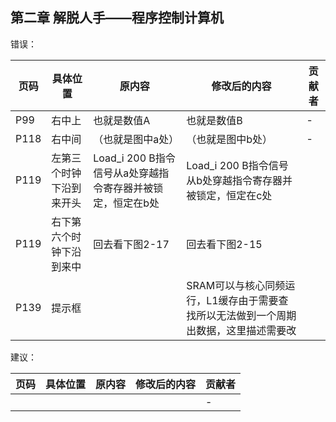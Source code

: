 

## 第二章 解脱人手——程序控制计算机

错误：

页码 | 具体位置 | 原内容 | 修改后的内容| 贡献者 
------------ | ------------- | ------------ | ------------ | ------------ 
| P99  | 右中上 | 也就是数值A                        | 也就是数值B                          | -      |
P118 |右中间|（也就是图中a处）|（也就是图中b处） | - 
P119|左第三个时钟下沿到来开头|Load_i 200 B指令信号从a处穿越指令寄存器并被锁定，恒定在b处|Load_i 200 B指令信号从b处穿越指令寄存器并被锁定，恒定在c处|
P119|右下第六个时钟下沿到来中|回去看下图2-17|回去看下图2-15|
|P139|提示框||SRAM可以与核心同频运行，L1缓存由于需要查找所以无法做到一个周期出数据，这里描述需要改||



建议：

| 页码 | 具体位置               | 原内容 | 修改后的内容 | 贡献者 |
| ---- | ---------------------- | ------ | ------------ | ------ |
|    | |  |  | -      |
